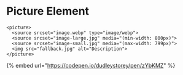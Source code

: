 # Picture Element

```
<picture>
  <source srcset="image.webp" type="image/webp">
  <source srcset="image-large.jpg" media="(min-width: 800px)">
  <source srcset="image-small.jpg" media="(max-width: 799px)">
  <img src="fallback.jpg" alt="Description">
</picture>
```

{% embed url="https://codepen.io/dudleystorey/pen/zYbKMZ" %}
